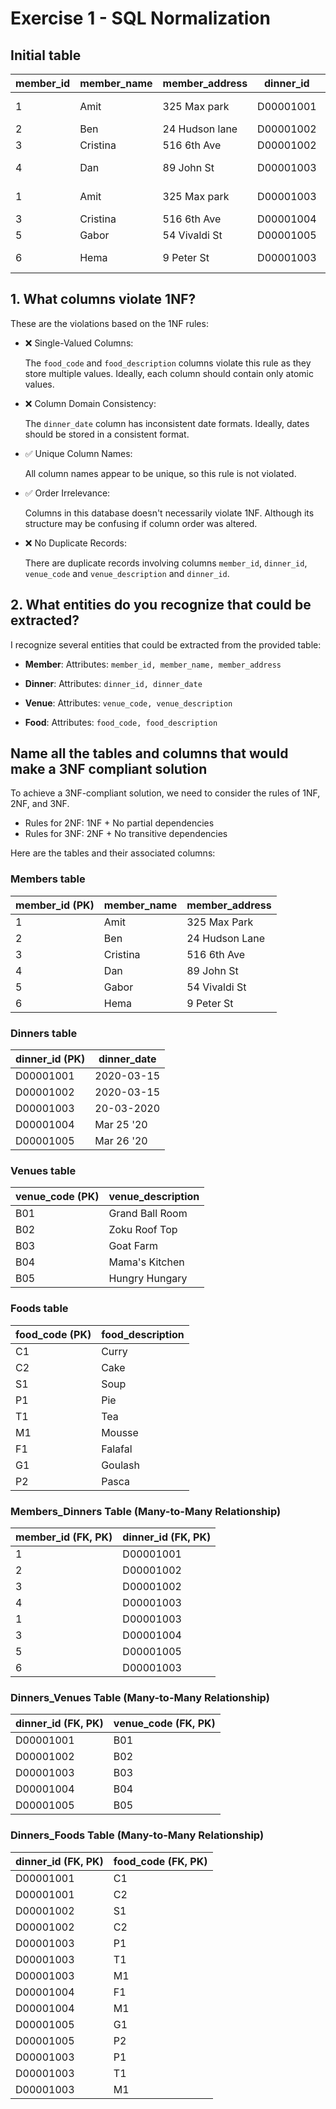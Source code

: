 # Exercise 1 - SQL Normalization

## Initial table

| member_id | member_name   | member_address | dinner_id | dinner_date | venue_code | venue_description | food_code | food_description |
|-----------|---------------|----------------|-----------|-------------|------------|-------------------|-----------|------------------|
|         1 | Amit          | 325 Max park   | D00001001 | 2020-03-15  | B01        | Grand Ball Room   | C1, C2    | Curry, Cake      |
|         2 | Ben           | 24 Hudson lane | D00001002 | 2020/03/15  | B02        | Zoku Roof Top     | S1, C2    | Soup, Cake       |
|         3 | Cristina      | 516 6th Ave    | D00001002 | 2020/03/15  | B02        | Zoku Roof Top     | S1, C2    | Soup, Cake       |
|         4 | Dan           | 89 John St     | D00001003 | 20-03-2020  | B03        | Goat Farm         | P1, T1, M1| Pie, Tea, Mousse |
|         1 | Amit          | 325 Max park   | D00001003 | 20-03-2020  | B03        | Goat Farm         | P1, T1, M1| Pie, Tea, Mousse |
|         3 | Cristina      | 516 6th Ave    | D00001004 | Mar 25 '20  | B04        | Mama's Kitchen    | F1, M1    | Falafal, Mousse  |
|         5 | Gabor         | 54 Vivaldi St  | D00001005 | Mar 26 '20  | B05        | Hungry Hungary    | G1, P2    | Goulash, Pasca   |
|         6 | Hema          | 9 Peter St     | D00001003 | 01-04-2020  | B03        | Goat Farm         | P1, T1, M1| Pie, Tea, Mousse |

## 1. What columns violate 1NF?

These are the violations based on the 1NF rules:

- ❌ Single-Valued Columns:

    The `food_code` and `food_description` columns violate this rule as they store multiple values. Ideally, each column should contain only atomic values.

- ❌ Column Domain Consistency:

    The `dinner_date` column has inconsistent date formats. Ideally, dates should be stored in a consistent format.

- ✅ Unique Column Names:

    All column names appear to be unique, so this rule is not violated.

- ✅ Order Irrelevance:

    Columns in this database doesn't necessarily violate 1NF. Although its structure may be confusing if column order was altered.

- ❌ No Duplicate Records:

    There are duplicate records involving columns `member_id`, `dinner_id`, `venue_code` and `venue_description` and `dinner_id`.

## 2. What entities do you recognize that could be extracted?

I recognize several entities that could be extracted from the provided table:

- **Member**:
    Attributes: `member_id, member_name, member_address`

- **Dinner**:
    Attributes: `dinner_id, dinner_date`

- **Venue**:
    Attributes: `venue_code, venue_description`

- **Food**:
    Attributes: `food_code, food_description`

## Name all the tables and columns that would make a 3NF compliant solution

To achieve a 3NF-compliant solution, we need to consider the rules of 1NF, 2NF, and 3NF.

- Rules for 2NF: 1NF + No partial dependencies
- Rules for 3NF: 2NF + No transitive dependencies

Here are the tables and their associated columns:

### Members table

| member_id (PK) | member_name     | member_address |
|----------------|-----------------|----------------|
|               1| Amit            | 325 Max Park   |
|               2| Ben             | 24 Hudson Lane |
|               3| Cristina        | 516 6th Ave    |
|               4| Dan             | 89 John St     |
|               5| Gabor           | 54 Vivaldi St  |
|               6| Hema            | 9 Peter St     |

### Dinners table

| dinner_id (PK) | dinner_date |
|----------------|-------------|
| D00001001       | 2020-03-15  |
| D00001002       | 2020-03-15  |
| D00001003       | 20-03-2020  |
| D00001004       | Mar 25 '20  |
| D00001005       | Mar 26 '20  |

### Venues table

| venue_code (PK) | venue_description |
|------------------|-------------------|
| B01              | Grand Ball Room   |
| B02              | Zoku Roof Top     |
| B03              | Goat Farm         |
| B04              | Mama's Kitchen    |
| B05              | Hungry Hungary    |

### Foods table

| food_code (PK) | food_description |
|----------------|------------------|
| C1             | Curry            |
| C2             | Cake             |
| S1             | Soup             |
| P1             | Pie              |
| T1             | Tea              |
| M1             | Mousse           |
| F1             | Falafal          |
| G1             | Goulash          |
| P2             | Pasca            |

### Members_Dinners Table (Many-to-Many Relationship)

| member_id (FK, PK)  | dinner_id (FK, PK) |
|---------------------|--------------------|
| 1                   | D00001001          |
| 2                   | D00001002          |
| 3                   | D00001002          |
| 4                   | D00001003          |
| 1                   | D00001003          |
| 3                   | D00001004          |
| 5                   | D00001005          |
| 6                   | D00001003          |

### Dinners_Venues Table (Many-to-Many Relationship)

| dinner_id (FK, PK) | venue_code (FK, PK) |
|--------------------|--------------------|
| D00001001          | B01                |
| D00001002          | B02                |
| D00001003          | B03                |
| D00001004          | B04                |
| D00001005          | B05                |

### Dinners_Foods Table (Many-to-Many Relationship)

| dinner_id (FK, PK) | food_code (FK, PK) |
|--------------------|---------------------|
| D00001001          | C1                  |
| D00001001          | C2                  |
| D00001002          | S1                  |
| D00001002          | C2                  |
| D00001003          | P1                  |
| D00001003          | T1                  |
| D00001003          | M1                  |
| D00001004          | F1                  |
| D00001004          | M1                  |
| D00001005          | G1                  |
| D00001005          | P2                  |
| D00001003          | P1                  |
| D00001003          | T1                  |
| D00001003          | M1                  |
